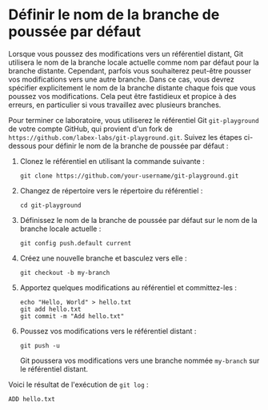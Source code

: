 # Définir le nom de la branche de poussée par défaut

Lorsque vous poussez des modifications vers un référentiel distant, Git utilisera le nom de la branche locale actuelle comme nom par défaut pour la branche distante. Cependant, parfois vous souhaiterez peut-être pousser vos modifications vers une autre branche. Dans ce cas, vous devrez spécifier explicitement le nom de la branche distante chaque fois que vous poussez vos modifications. Cela peut être fastidieux et propice à des erreurs, en particulier si vous travaillez avec plusieurs branches.

Pour terminer ce laboratoire, vous utiliserez le référentiel Git `git-playground` de votre compte GitHub, qui provient d'un fork de `https://github.com/labex-labs/git-playground.git`. Suivez les étapes ci-dessous pour définir le nom de la branche de poussée par défaut :

1. Clonez le référentiel en utilisant la commande suivante :
   ```
   git clone https://github.com/your-username/git-playground.git
   ```
2. Changez de répertoire vers le répertoire du référentiel :
   ```
   cd git-playground
   ```
3. Définissez le nom de la branche de poussée par défaut sur le nom de la branche locale actuelle :
   ```
   git config push.default current
   ```
4. Créez une nouvelle branche et basculez vers elle :
   ```
   git checkout -b my-branch
   ```
5. Apportez quelques modifications au référentiel et committez-les :
   ```
   echo "Hello, World" > hello.txt
   git add hello.txt
   git commit -m "Add hello.txt"
   ```
6. Poussez vos modifications vers le référentiel distant :
   ```
   git push -u
   ```
   Git poussera vos modifications vers une branche nommée `my-branch` sur le référentiel distant.

Voici le résultat de l'exécution de `git log` :

```shell
ADD hello.txt
```
